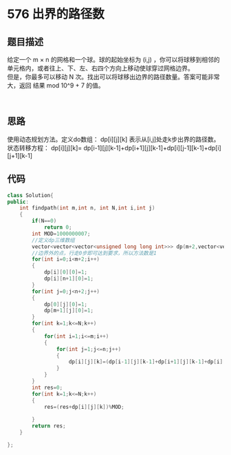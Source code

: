 # 576 出界的路径数

## 题目描述

给定一个 m × n 的网格和一个球。球的起始坐标为 (i,j) ，你可以将球移到相邻的单元格内，或者往上、下、左、右四个方向上移动使球穿过网格边界。\
但是，你最多可以移动 N 次。找出可以将球移出边界的路径数量。答案可能非常大，返回 结果 mod 10^9 + 7 的值。

![]()

![]()

## 思路

使用动态规划方法。定义do数组： dp[i][j][k] 表示从[i,j]处走k步出界的路径数。\
状态转移方程： dp[i][j][k]= dp[i-1][j][k-1]+dp[i+1][j][k-1]+dp[i][j-1][k-1]+dp[i][j+1][k-1]

## 代码

```C++
class Solution{
public:
    int findpath(int m,int n, int N,int i,int j)
    {
        if(N==0)
            return 0;
        int MOD=1000000007;
        //定义dp三维数组
        vector<vector<vector<unsigned long long int>>> dp(m+2,vector<vector<unsigned long long int>>(n+2,vector<unsigned long long int>(N+1,0)));
        //边界外的点，行走0步即可达到要求，所以方法数是1
        for(int i=0;i<m+2;i++)
        {
            dp[i][0][0]=1;
            dp[i][n+1][0]=1;
        }
        for(int j=0;j<n+2;j++)
        {
            dp[0][j][0]=1;
            dp[m+1][j][0]=1;
        }
        for(int k=1;k<=N;k++)
        {
            for(int i=1;i<=m;i++)
            {
                for(int j=1;j<=n;j++)
                {
                    dp[i][j][k]=(dp[i-1][j][k-1]+dp[i+1][j][k-1]+dp[i][j-1][k-1]+dp[i][j+1][k-1])%MOD;
                }
            }
        }
        int res=0;
        for(int k=1;k<=N;k++)
        {
            res=(res+dp[i][j][k])%MOD;
        
        }
        return res;
    }

};
```
